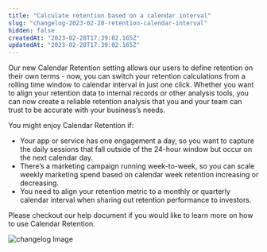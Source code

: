 ```yaml
---
title: "Calculate retention based on a calendar interval"
slug: "changelog-2023-02-28-retention-calendar-interval"
hidden: false
createdAt: "2023-02-28T17:39:02.165Z"
updatedAt: "2023-02-28T17:39:02.165Z"
---
```


Our new Calendar Retention setting allows our users to define retention on their own terms - now, you can switch your retention calculations from a rolling time window to calendar interval in just one click. Whether you want to align your retention data to internal records or other analysis tools, you can now create a reliable retention analysis that you and your team can trust to be accurate with your business’s needs.

You might enjoy Calendar Retention if:

- Your app or service has one engagement a day, so you want to capture the daily sessions that fall outside of the 24-hour window but occur on the next calendar day.
- There’s a marketing campaign running week-to-week, so you can scale weekly marketing spend based on calendar week retention increasing or decreasing.
- You need to align your retention metric to a monthly or quarterly calendar interval when sharing out retention performance to investors.

Please checkout our help document if you would like to learn more on how to use Calendar Retention.

![changelog Image](https://raw.githubusercontent.com/mixpanel/docs/main/media/changelog/changelog-2023-02-28-retention-calendar-interval.png)
